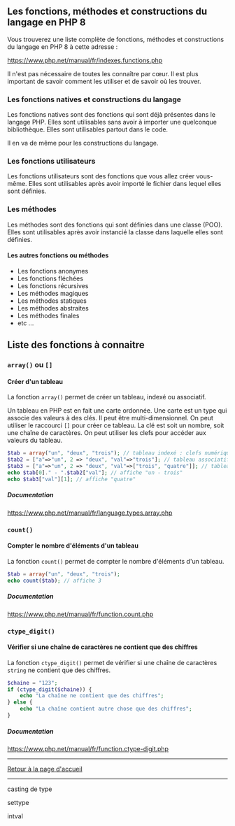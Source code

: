 ## Les fonctions, méthodes et constructions du langage en PHP 8


Vous trouverez une liste complète de fonctions, méthodes et constructions du langage en PHP 8 à cette adresse :

https://www.php.net/manual/fr/indexes.functions.php

Il n'est pas nécessaire de toutes les connaître par cœur. Il est plus important de savoir comment les utiliser et de savoir où les trouver.

### Les fonctions natives et constructions du langage

Les fonctions natives sont des fonctions qui sont déjà présentes dans le langage PHP. Elles sont utilisables sans avoir à importer une quelconque bibliothèque. Elles sont utilisables partout dans le code.

Il en va de même pour les constructions du langage.

### Les fonctions utilisateurs

Les fonctions utilisateurs sont des fonctions que vous allez créer vous-même. Elles sont utilisables après avoir importé le fichier dans lequel elles sont définies.

### Les méthodes

Les méthodes sont des fonctions qui sont définies dans une classe (POO). Elles sont utilisables après avoir instancié la classe dans laquelle elles sont définies.

#### Les autres fonctions ou méthodes

- Les fonctions anonymes
- Les fonctions fléchées
- Les fonctions récursives
- Les méthodes magiques
- Les méthodes statiques
- Les méthodes abstraites
- Les méthodes finales
- etc ...



## Liste des fonctions à connaitre

### `array()` ou `[]`
#### Créer d'un tableau

La fonction `array()` permet de créer un tableau, indexé ou associatif.

Un tableau en PHP est en fait une carte ordonnée. Une carte est un type qui associe des valeurs à des clés.
Il peut être multi-dimensionnel. On peut utiliser le raccourci `[]` pour créer ce tableau. La clé est soit un nombre, soit une chaîne de caractères. On peut utiliser les clefs pour accéder aux valeurs du tableau.

```php
$tab = array("un", "deux", "trois"); // tableau indexé : clefs numériques (0, 1, 2)
$tab2 = ["a"=>"un", 2 => "deux", "val"=>"trois"]; // tableau associatif
$tab3 = ["a"=>"un", 2 => "deux", "val"=>["trois", "quatre"]]; // tableau multi-dimensionnel
echo $tab[0]." - ".$tab2["val"]; // affiche "un - trois"
echo $tab3["val"][1]; // affiche "quatre"
```

##### Documentation
https://www.php.net/manual/fr/language.types.array.php

### `count()`
#### Compter le nombre d'éléments d'un tableau

La fonction `count()` permet de compter le nombre d'éléments d'un tableau.

```php
$tab = array("un", "deux", "trois");
echo count($tab); // affiche 3
```

##### Documentation
https://www.php.net/manual/fr/function.count.php

### `ctype_digit()`
#### Vérifier si une chaîne de caractères ne contient que des chiffres

La fonction `ctype_digit()` permet de vérifier si une chaîne de caractères `string` ne contient que des chiffres.

```php
$chaine = "123";
if (ctype_digit($chaine)) {
    echo "La chaîne ne contient que des chiffres";
} else {
    echo "La chaîne contient autre chose que des chiffres";
}
```

##### Documentation
https://www.php.net/manual/fr/function.ctype-digit.php

---

[Retour à la page d'accueil](../../../#menu-de-navigation)

---




casting de type 

settype 

intval


